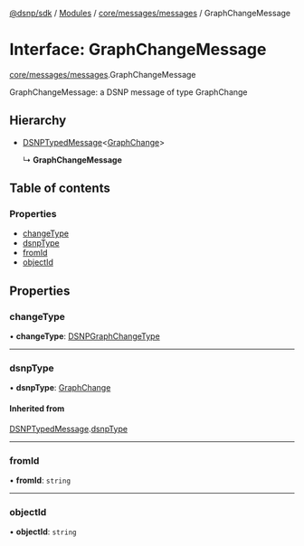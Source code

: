 [@dsnp/sdk](../README.md) / [Modules](../modules.md) / [core/messages/messages](../modules/core_messages_messages.md) / GraphChangeMessage

# Interface: GraphChangeMessage

[core/messages/messages](../modules/core_messages_messages.md).GraphChangeMessage

GraphChangeMessage: a DSNP message of type GraphChange

## Hierarchy

- [DSNPTypedMessage](core_messages_messages.dsnptypedmessage.md)<[GraphChange](../enums/core_messages_messages.dsnptype.md#graphchange)\>

  ↳ **GraphChangeMessage**

## Table of contents

### Properties

- [changeType](core_messages_messages.graphchangemessage.md#changetype)
- [dsnpType](core_messages_messages.graphchangemessage.md#dsnptype)
- [fromId](core_messages_messages.graphchangemessage.md#fromid)
- [objectId](core_messages_messages.graphchangemessage.md#objectid)

## Properties

### changeType

• **changeType**: [DSNPGraphChangeType](../enums/core_messages_messages.dsnpgraphchangetype.md)

___

### dsnpType

• **dsnpType**: [GraphChange](../enums/core_messages_messages.dsnptype.md#graphchange)

#### Inherited from

[DSNPTypedMessage](core_messages_messages.dsnptypedmessage.md).[dsnpType](core_messages_messages.dsnptypedmessage.md#dsnptype)

___

### fromId

• **fromId**: `string`

___

### objectId

• **objectId**: `string`
